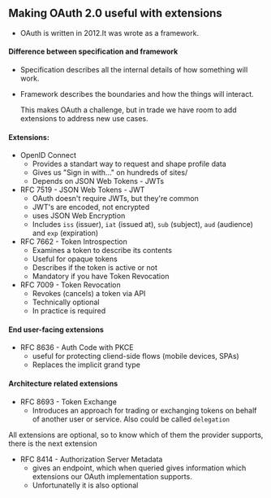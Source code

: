 ## Making OAuth 2.0 useful with extensions
- OAuth is written in 2012.It was wrote as a framework.

#### Difference between specification and framework
- Specification describes all the internal details of how something will work.
- Framework describes the boundaries and how the things will interact.

  This makes OAuth a challenge, but in trade we have room to add extensions to address new use cases.

#### Extensions:
- OpenID Connect
  - Provides a standart way to request and shape profile data
  - Gives us "Sign in with..." on hundreds of sites/
  - Depends on JSON Web Tokens - JWTs
- RFC 7519 - JSON Web Tokens - JWT
  - OAuth doesn't require JWTs, but they're common
  - JWT's are encoded, not encrypted
  - uses JSON Web Encryption
  - Includes `iss` (issuer), `iat` (issued at), `sub` (subject), `aud` (audience) and `exp` (expiration)
- RFC 7662 - Token Introspection
  - Examines a token to describe its contents
  - Useful for opaque tokens
  - Describes if the token is active or not
  - Mandatory if you have Token Revocation
- RFC 7009 - Token Revocation
  - Revokes (cancels) a token via API
  - Technically optional
  - In practice is required
#### End user-facing extensions
- RFC 8636 - Auth Code with PKCE
  - useful for protecting cliend-side flows (mobile devices, SPAs)
  - Replaces the implicit grand type
#### Architecture related extensions
- RFC 8693 - Token Exchange
  - Introduces an approach for trading or exchanging tokens on behalf of another user or service. Also could be called `delegation`

All extensions are optional, so to know which of them the provider supports, there is the next extension
- RFC 8414 - Authorization Server Metadata
  - gives an endpoint, which when queried gives information which extensions our OAuth implementation supports.
  - Unfortunatelly it is also optional
